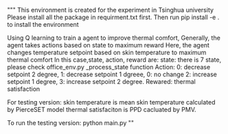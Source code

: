 """ This environment is created for the experiment in Tsinghua university 
Please install all the package in requirment.txt first. 
Then run pip install -e . to install the environment

Using Q learning to train a agent to improve thermal comfort, 
Generally, the agent takes actions based on state to maximum reward
Here, the agent changes temperature setpoint based on skin temperature to maximum thermal comfort
In this case,state, action, reward are:
state: there is 7 state, please check office_env.py _process_state function
Action: 0: decrease setpoint 2 degree, 1: decrease setpoint 1 dgreee, 0: no change
		2: increase setpoint 1 degree, 3: increase setpoint 2 degree.
Rewared: thermal satisfaction 


For testing version: 
skin temperature is mean skin temperature calculated by PierceSET model
thermal satisfaciton is PPD cacluated by PMV.

To run the testing version: python main.py 
""

